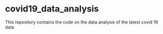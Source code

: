 # covid19_data_analysis
This repository contains the code on the data analysis of the latest covid 19 data
